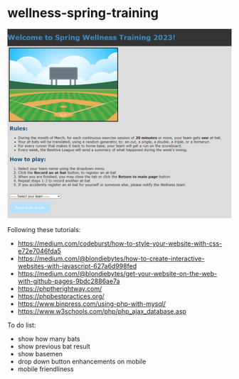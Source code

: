 # wellness-spring-training

![Wellness](graphics\\Capture.PNG)


Following these tutorials:
- https://medium.com/codeburst/how-to-style-your-website-with-css-e72e7046fda5
- https://medium.com/@blondiebytes/how-to-create-interactive-websites-with-javascript-627a6d998fed
- https://medium.com/@blondiebytes/get-your-website-on-the-web-with-github-pages-9bdc2886ae7a
- https://phptherightway.com/
- https://phpbestpractices.org/
- https://www.binpress.com/using-php-with-mysql/
- https://www.w3schools.com/php/php_ajax_database.asp




To do list:
- show how many bats
- show previous bat result
- show basemen
- drop down button enhancements on mobile
- mobile friendliness
